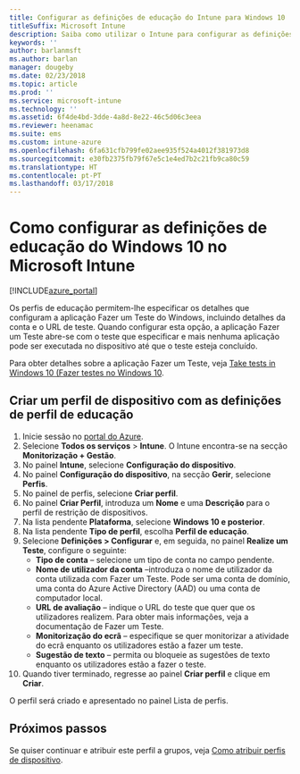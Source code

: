 ```yaml
---
title: Configurar as definições de educação do Intune para Windows 10
titleSuffix: Microsoft Intune
description: Saiba como utilizar o Intune para configurar as definições de educação do Windows 10 nos dispositivos que gere.
keywords: ''
author: barlanmsft
ms.author: barlan
manager: dougeby
ms.date: 02/23/2018
ms.topic: article
ms.prod: ''
ms.service: microsoft-intune
ms.technology: ''
ms.assetid: 6f4de4bd-3dde-4a8d-8e22-46c5d06c3eea
ms.reviewer: heenamac
ms.suite: ems
ms.custom: intune-azure
ms.openlocfilehash: 6fa631cfb799fe02aee935f524a4012f381973d8
ms.sourcegitcommit: e30fb2375fb79f67e5c1e4ed7b2c21fb9ca80c59
ms.translationtype: HT
ms.contentlocale: pt-PT
ms.lasthandoff: 03/17/2018
---
```

# <a name="how-to-configure-windows-10-education-settings-in-microsoft-intune"></a>Como configurar as definições de educação do Windows 10 no Microsoft Intune

[!INCLUDE[azure_portal](./includes/azure_portal.md)]

Os perfis de educação permitem-lhe especificar os detalhes que configuram a aplicação Fazer um Teste do Windows, incluindo detalhes da conta e o URL de teste. Quando configurar esta opção, a aplicação Fazer um Teste abre-se com o teste que especificar e mais nenhuma aplicação pode ser executada no dispositivo até que o teste esteja concluído.

Para obter detalhes sobre a aplicação Fazer um Teste, veja [Take tests in Windows 10 (Fazer testes no Windows 10](https://docs.microsoft.com/education/windows/take-tests-in-windows-10).

## <a name="create-a-device-profile-containing-education-profile-settings"></a>Criar um perfil de dispositivo com as definições de perfil de educação

1. Inicie sessão no [portal do Azure](https://portal.azure.com).
2. Selecione **Todos os serviços** > **Intune**. O Intune encontra-se na secção **Monitorização + Gestão**.
3. No painel **Intune**, selecione **Configuração do dispositivo**.
2. No painel **Configuração do dispositivo**, na secção **Gerir**, selecione **Perfis**.
3. No painel de perfis, selecione **Criar perfil**.
4. No painel **Criar Perfil**, introduza um **Nome** e uma **Descrição** para o perfil de restrição de dispositivos.
5. Na lista pendente **Plataforma**, selecione **Windows 10 e posterior**.
6. Na lista pendente **Tipo de perfil**, escolha **Perfil de educação**. 
7. Selecione **Definições > Configurar** e, em seguida, no painel **Realize um Teste**, configure o seguinte:
    - **Tipo de conta** – selecione um tipo de conta no campo pendente.
    - **Nome de utilizador da conta** –introduza o nome de utilizador da conta utilizada com Fazer um Teste. Pode ser uma conta de domínio, uma conta do Azure Active Directory (AAD) ou uma conta de computador local.
    - **URL de avaliação** – indique o URL do teste que quer que os utilizadores realizem. Para obter mais informações, veja a documentação de Fazer um Teste.
    - **Monitorização do ecrã** – especifique se quer monitorizar a atividade do ecrã enquanto os utilizadores estão a fazer um teste.
    - **Sugestão de texto** – permita ou bloqueie as sugestões de texto enquanto os utilizadores estão a fazer o teste.
8. Quando tiver terminado, regresse ao painel **Criar perfil** e clique em **Criar**.

O perfil será criado e apresentado no painel Lista de perfis.

## <a name="next-steps"></a>Próximos passos

Se quiser continuar e atribuir este perfil a grupos, veja [Como atribuir perfis de dispositivo](device-profile-assign.md).



